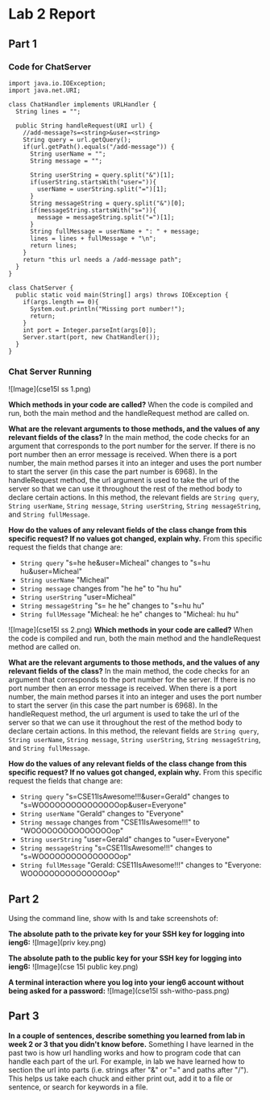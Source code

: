 # Lab 2 Report

## Part 1

### Code for ChatServer
```
import java.io.IOException;
import java.net.URI;

class ChatHandler implements URLHandler {
  String lines = "";

  public String handleRequest(URI url) {
    //add-message?s=<string>&user=<string>
    String query = url.getQuery();
    if(url.getPath().equals("/add-message")) {
      String userName = "";
      String message = "";

      String userString = query.split("&")[1];
      if(userString.startsWith("user=")){
        userName = userString.split("=")[1];
      }
      String messageString = query.split("&")[0];
      if(messageString.startsWith("s=")){
        message = messageString.split("=")[1];
      }
      String fullMessage = userName + ": " + message;
      lines = lines + fullMessage + "\n";
      return lines;
    }
    return "this url needs a /add-message path";
  }
}

class ChatServer {
  public static void main(String[] args) throws IOException {
    if(args.length == 0){
      System.out.println("Missing port number!");
      return;
    }
    int port = Integer.parseInt(args[0]);
    Server.start(port, new ChatHandler());
  }
}
```

### Chat Server Running
![Image](cse15l ss 1.png)

**Which methods in your code are called?** When the code is compiled and run, both the main method and the handleRequest method are called on.

**What are the relevant arguments to those methods, and the values of any relevant fields of the class?** In the main method, the code checks for an argument that corresponds to the port number for the server. If there is no port number then an error message is received. When there is a port number, the main method parses it into an integer and uses the port number to start the server (in this case the part number is 6968). In the handleRequest method, the url argument is used to take the url of the server so that we can use it throughout the rest of the method body to declare certain actions. In this method, the relevant fields are `String query`, `String userName`, `String message`, `String userString`, `String messageString`, and `String fullMessage`.

**How do the values of any relevant fields of the class change from this specific request? If no values got changed, explain why.** From this specific request the fields that change are:
- `String query` "s=he he&user=Micheal" changes to "s=hu hu&user=Micheal"
- `String userName` "Micheal"
- `String message` changes from "he he" to "hu hu"
- `String userString` "user=Micheal"
- `String messageString` "s= he he" changes to "s=hu hu"
- `String fullMessage` "Micheal: he he" changes to "Micheal: hu hu"

![Image](cse15l ss 2.png)
**Which methods in your code are called?** When the code is compiled and run, both the main method and the handleRequest method are called on.

**What are the relevant arguments to those methods, and the values of any relevant fields of the class?** In the main method, the code checks for an argument that corresponds to the port number for the server. If there is no port number then an error message is received. When there is a port number, the main method parses it into an integer and uses the port number to start the server (in this case the part number is 6968). In the handleRequest method, the url argument is used to take the url of the server so that we can use it throughout the rest of the method body to declare certain actions. In this method, the relevant fields are `String query`, `String userName`, `String message`, `String userString`, `String messageString`, and `String fullMessage`.

**How do the values of any relevant fields of the class change from this specific request? If no values got changed, explain why.** From this specific request the fields that change are:
- `String query` "s=CSE11IsAwesome!!!&user=Gerald" changes to "s=WOOOOOOOOOOOOOOOop&user=Everyone"
- `String userName` "Gerald" changes to "Everyone"
- `String message` changes from "CSE11IsAwesome!!!" to "WOOOOOOOOOOOOOOOop"
- `String userString` "user=Gerald" changes to "user=Everyone"
- `String messageString` "s=CSE11IsAwesome!!!" changes to "s=WOOOOOOOOOOOOOOOop"
- `String fullMessage` "Gerald: CSE11IsAwesome!!!" changes to "Everyone: WOOOOOOOOOOOOOOOop"

## Part 2

Using the command line, show with ls and take screenshots of:

**The absolute path to the private key for your SSH key for logging into ieng6:**
![Image](priv key.png)

**The absolute path to the public key for your SSH key for logging into ieng6:**
![Image](cse 15l public key.png)

**A terminal interaction where you log into your ieng6 account without being asked for a password:**
![Image](cse15l ssh-witho-pass.png)

## Part 3
**In a couple of sentences, describe something you learned from lab in week 2 or 3 that you didn't know before.** Something I have learned in the past two is how url handling works and how to program code that can handle each part of the url. For example, in lab we have learned how to section the url into parts (i.e. strings after "&" or "=" and paths after "/"). This helps us take each chuck and either print out, add it to a file or sentence, or search for keywords in a file.
